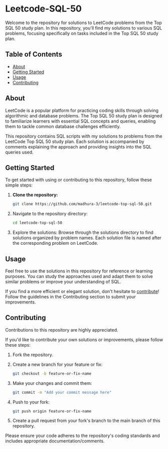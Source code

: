 # Leetcode-SQL-50

Welcome to the repository for solutions to LeetCode problems from the Top SQL 50 study plan. In this repository, you'll find my solutions to various SQL problems, focusing specifically on tasks included in the Top SQL 50 study plan.

## Table of Contents

- [About](#about)
- [Getting Started](#getting-started)
- [Usage](#usage)
- [Contributing](#contributing)

## About

LeetCode is a popular platform for practicing coding skills through solving algorithmic and database problems. The Top SQL 50 study plan is designed to familiarize learners with essential SQL concepts and queries, enabling them to tackle common database challenges efficiently.

This repository contains SQL scripts with my solutions to problems from the LeetCode Top SQL 50 study plan. Each solution is accompanied by comments explaining the approach and providing insights into the SQL queries used.

## Getting Started

To get started with using or contributing to this repository, follow these simple steps:

1. **Clone the repository:**
   ```bash
   git clone https://github.com/madhura-3/leetcode-top-sql-50.git
2. Navigate to the repository directory:
   ```bash
   cd leetcode-top-sql-50
3. Explore the solutions:
Browse through the solutions directory to find solutions organized by problem names. Each solution file is named after the corresponding problem on LeetCode.

## Usage
Feel free to use the solutions in this repository for reference or learning purposes. You can study the approaches used and adapt them to solve similar problems or improve your understanding of SQL.

If you find a more efficient or elegant solution, don't hesitate to [contribute](#contrinuting)! Follow the guidelines in the Contributing section to submit your improvements.

## Contributing
Contributions to this repository are highly appreciated. 

If you'd like to contribute your own solutions or improvements, please follow these steps:
1. Fork the repository.
   
2. Create a new branch for your feature or fix:
   ```bash
   git checkout -b feature-or-fix-name

3. Make your changes and commit them:
   ```bash
   git commit -m "Add your commit message here"

4. Push to your fork:
   ```bash
   git push origin feature-or-fix-name

5. Create a pull request from your fork's branch to the main branch of this repository.

Please ensure your code adheres to the repository's coding standards and includes appropriate documentation/comments.
